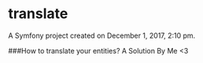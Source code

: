 translate
=========

A Symfony project created on December 1, 2017, 2:10 pm.


###How to translate your entities? 
A Solution By Me <3
